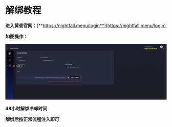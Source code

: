 # 解绑教程

**进入黄昏官网：**[**https://nightfall.menu/login**](https://nightfall.menu/login)

**如图操作：**

![](<../../.gitbook/assets/image (15).png>)

**48小时解绑冷却时间**

**解绑后按正常流程注入即可**
